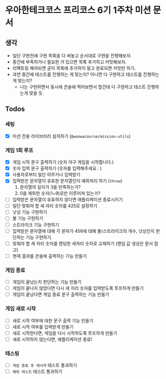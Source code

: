 # 우아한테크코스 프리코스 6기 1주차 미션 문서

## 생각

- 일단 구현전에 구현 목록을 다 써놓고 순서대로 구현을 진행해보자.
- 중간에 부족하거나 필요한 거 있으면 목록 추가하고 커밋해보자.
- 리팩토링 해야되면 굳이 목록에 추가하지 말고 완료되면 커밋만 하기.
- 과연 중간에 테스트를 진행하는 게 맞는지? 아니면 다 구현하고 테스트를 진행하는게 맞는지?
  - 나는 구현하면서 동시에 콘솔에 찍어보면서 할건데 다 구현하고 테스트 진행하는게 맞을 듯.

## Todos

### 세팅

- [x] 미션 전용 라이브러리 설치하기 (`@woowacourse/mission-utils`)

### 게임 1회 루프

- [x] 게임 시작 문구 출력하기 (숫자 야구 게임을 시작합니다.)
- [x] 숫자 입력 문구 출력하기 (숫자를 입력해주세요 : )
- [x] 사용자로부터 일단 아무거나 입력받기
- [x] 입력받은 문자열이 유효한 문자열인지 예외처리 하기 (`throw`)
  1. 문자열의 길이가 3을 만족하는가?
  2. 0을 제외한 숫자(1~9)로만 이루어져 있는가?
- [ ] 입력받은 문자열이 유효하지 않다면 애플리케이션 종료시키기
- [ ] 일단 맞춰야 할 세 자리 숫자를 425로 설정하기
- [ ] 낫싱 기능 구현하기
- [ ] 볼 기능 구현하기
- [ ] 스트라이크 기능 구현하기
- [ ] 입력받은 문자열에 대해 각 문자가 456에 대해 볼/스트라이크의 개수, 낫싱인지 판단하는 기능 구현하기.
- [ ] 맞춰야 할 세 자리 숫자를 랜덩한 세자리 숫자로 교체하기 (랜덤 값 생성은 문서 참고)
- [ ] 현재 결과를 콘솔에 출력하는 기능 만들기

### 게임 종료

- [ ] 게임이 끝났는지 판단하는 기능 만들기
- [ ] 게임이 끝나지 않았다면 다시 세 자리 숫자를 입력받도록 루프하게 만들기
- [ ] 게임이 끝났다면 게임 종료 문구 출력하는 기능 만들기

### 게임 새로 시작

- [ ] 새로 시작 여부에 대한 문구 출력 기능 만들기
- [ ] 새로 시작 여부를 입력받게 만들기
- [ ] 새로 시작한다면, 게임을 다시 시작하도록 루프하게 만들기
- [ ] 새로 시작하지 않는다면, 애플리케이션 종료!

### 테스팅

- [ ] `게임 종료 후 재시작` 테스트 통과하기
- [ ] `예외 테스트` 테스트 통과하기
